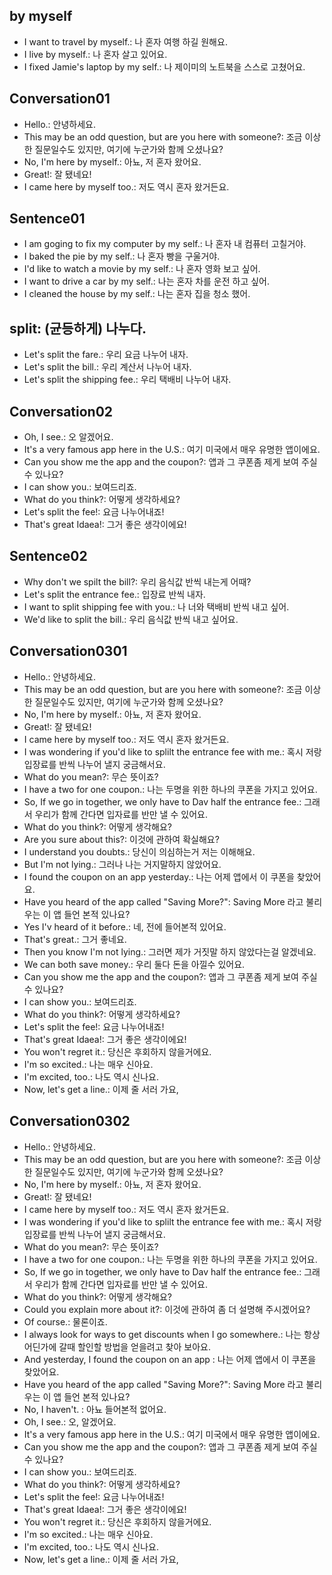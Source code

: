 ## by myself
- I want to travel by myself.: 나 혼자 여행 하길 원해요.
- I live by myself.: 나 혼자 살고 있어요.
- I fixed Jamie's laptop by my self.: 나 제이미의 노트북을 스스로 고쳤어요.

## Conversation01
- Hello.: 안녕하세요.
- This may be an odd question, but are you here with someone?: 조금 이상한 질문일수도 있지만, 여기에 누군가와 함께 오셨나요?
- No, I'm here by myself.: 아뇨, 저 혼자 왔어요.
- Great!: 잘 됐네요!
- I came here by myself too.: 저도 역시 혼자 왔거든요.

## Sentence01
- I am goging to fix my computer by my self.: 나 혼자 내 컴퓨터 고칠거야.
- I baked the pie by my self.: 나 혼자 빵을 구울거야.
- I'd like to watch a movie by my self.: 나 혼자 영화 보고 싶어. 
- I want to drive a car by my self.: 나는 혼자 차를 운전 하고 싶어.
- I cleaned the house by my self.: 나는 혼자 집을 청소 했어.

## split: (균등하게) 나누다.
- Let's split the fare.: 우리 요금 나누어 내자.
- Let's split the bill.: 우리 계산서 나누어 내자.
- Let's split the shipping fee.: 우리 택배비 나누어 내자.

## Conversation02
- Oh, I see.: 오 알겠어요.
- It's a very famous app here in the U.S.: 여기 미국에서 매우 유명한 앱이에요.
- Can you show me the app and the coupon?: 앱과 그 쿠폰좀 제게 보여 주실수 있나요?
- I can show you.: 보여드리죠.
- What do you think?: 어떻게 생각하세요? 
- Let's split the fee!: 요금 나누어내죠!
- That's great Idaea!: 그거 좋은 생각이에요!

## Sentence02
- Why don't we spilt the bill?: 우리 음식값 반씩 내는게 어때?
- Let's split the entrance fee.: 입장료 반씩 내자.
- I want to split shipping fee with you.: 나 너와 택배비 반씩 내고 싶어.
- We'd like to split the bill.: 우리 음식값 반씩 내고 싶어요.

## Conversation0301
- Hello.: 안녕하세요.
- This may be an odd question, but are you here with someone?: 조금 이상한 질문일수도 있지만, 여기에 누군가와 함께 오셨나요?
- No, I'm here by myself.: 아뇨, 저 혼자 왔어요.
- Great!: 잘 됐네요!
- I came here by myself too.: 저도 역시 혼자 왔거든요.
- I was wondering if you'd like to splilt the entrance fee with me.: 혹시 저랑 입장료를 반씩 나누어 낼지 궁금해서요.
- What do you mean?: 무슨 뜻이죠?
- I have a two for one coupon.: 나는 두명을 위한 하나의 쿠폰을 가지고 있어요.
- So, If we go in together, we only have to Dav half the entrance fee.: 그래서 우리가 함께 간다면 입자료를 반만 낼 수 있어요.
- What do you think?: 어떻게 생각해요?
- Are you sure about this?: 이것에 관하여 확실해요?
- I understand you doubts.: 당신이 의심하는거 저는 이해해요.
- But I'm not lying.: 그러나 나는 거지말하지 않았어요.
- I found the coupon on an app yesterday.: 나는 어제 앱에서 이 쿠폰을 찾았어요.
- Have you heard of the app called "Saving More?": Saving More 라고 불리우는 이 앱 들언 본적 있나요?
- Yes I'v heard of it before.: 네, 전에 들어본적 있어요.
- That's great.: 그거 좋네요.
- Then you know I'm not lying.: 그러면 제가 거짓말 하지 않았다는걸 알겠네요.
- We can both save money.: 우리 둘다 돈을 아낄수 있어요.
- Can you show me the app and the coupon?: 앱과 그 쿠폰좀 제게 보여 주실수 있나요?
- I can show you.: 보여드리죠.
- What do you think?: 어떻게 생각하세요? 
- Let's split the fee!: 요금 나누어내죠!
- That's great Idaea!: 그거 좋은 생각이에요!
- You won't regret it.: 당신은 후회하지 않을거에요.
- I'm so excited.: 나는 매우 신아요.
- I'm excited, too.: 나도 역시 신나요.
- Now, let's get a line.: 이제 줄 서러 가요,

## Conversation0302
- Hello.: 안녕하세요.
- This may be an odd question, but are you here with someone?: 조금 이상한 질문일수도 있지만, 여기에 누군가와 함께 오셨나요?
- No, I'm here by myself.: 아뇨, 저 혼자 왔어요.
- Great!: 잘 됐네요!
- I came here by myself too.: 저도 역시 혼자 왔거든요.
- I was wondering if you'd like to splilt the entrance fee with me.: 혹시 저랑 입장료를 반씩 나누어 낼지 궁금해서요.
- What do you mean?: 무슨 뜻이죠?
- I have a two for one coupon.: 나는 두명을 위한 하나의 쿠폰을 가지고 있어요.
- So, If we go in together, we only have to Dav half the entrance fee.: 그래서 우리가 함께 간다면 입자료를 반만 낼 수 있어요.
- What do you think?: 어떻게 생각해요?
- Could you explain more about it?: 이것에 관하여 좀 더 설명해 주시겠어요?
- Of course.: 물론이죠.
- I always look for ways to get discounts when I go somewhere.: 나는 항상 어딘가에 갈때 할인할 방법을 얻을려고 찾아 보아요. 
- And yesterday, I found the coupon on an app : 나는 어제 앱에서 이 쿠폰을 찾았어요.
- Have you heard of the app called "Saving More?": Saving More 라고 불리우는 이 앱 들언 본적 있나요?
- No, I haven't. : 아뇨 들어본적 없어요.
- Oh, I see.: 오, 알겠어요.
- It's a very famous app here in the U.S.: 여기 미국에서 매우 유명한 앱이에요.
- Can you show me the app and the coupon?: 앱과 그 쿠폰좀 제게 보여 주실수 있나요?
- I can show you.: 보여드리죠.
- What do you think?: 어떻게 생각하세요? 
- Let's split the fee!: 요금 나누어내죠!
- That's great Idaea!: 그거 좋은 생각이에요!
- You won't regret it.: 당신은 후회하지 않을거에요.
- I'm so excited.: 나는 매우 신아요.
- I'm excited, too.: 나도 역시 신나요.
- Now, let's get a line.: 이제 줄 서러 가요,

